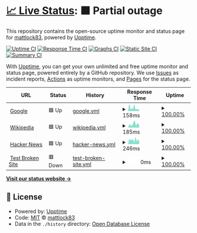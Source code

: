 # [📈 Live Status](https://mattlock83.github.io/wassup): <!--live status--> **🟧 Partial outage**

This repository contains the open-source uptime monitor and status page for [mattlock83](https://mattlock83.github.io/wassup), powered by [Upptime](https://github.com/upptime/upptime).

[![Uptime CI](https://github.com/mattlock83/wassup/workflows/Uptime%20CI/badge.svg)](https://github.com/mattlock83/wassup/actions?query=workflow%3A%22Uptime+CI%22)
[![Response Time CI](https://github.com/mattlock83/wassup/workflows/Response%20Time%20CI/badge.svg)](https://github.com/mattlock83/wassup/actions?query=workflow%3A%22Response+Time+CI%22)
[![Graphs CI](https://github.com/mattlock83/wassup/workflows/Graphs%20CI/badge.svg)](https://github.com/mattlock83/wassup/actions?query=workflow%3A%22Graphs+CI%22)
[![Static Site CI](https://github.com/mattlock83/wassup/workflows/Static%20Site%20CI/badge.svg)](https://github.com/mattlock83/wassup/actions?query=workflow%3A%22Static+Site+CI%22)
[![Summary CI](https://github.com/mattlock83/wassup/workflows/Summary%20CI/badge.svg)](https://github.com/mattlock83/wassup/actions?query=workflow%3A%22Summary+CI%22)

With [Upptime](https://upptime.js.org), you can get your own unlimited and free uptime monitor and status page, powered entirely by a GitHub repository. We use [Issues](https://github.com/mattlock83/wassup/issues) as incident reports, [Actions](https://github.com/mattlock83/wassup/actions) as uptime monitors, and [Pages](https://mattlock83.github.io/wassup) for the status page.

<!--start: status pages-->
<!-- This summary is generated by Upptime (https://github.com/upptime/upptime) -->
<!-- Do not edit this manually, your changes will be overwritten -->
<!-- prettier-ignore -->
| URL | Status | History | Response Time | Uptime |
| --- | ------ | ------- | ------------- | ------ |
| <img alt="" src="https://icons.duckduckgo.com/ip3/www.google.com.ico" height="13"> [Google](https://www.google.com) | 🟩 Up | [google.yml](https://github.com/mattlock83/wassup/commits/HEAD/history/google.yml) | <details><summary><img alt="Response time graph" src="./graphs/google/response-time-week.png" height="20"> 158ms</summary><br><a href="https://mattlock83.github.io/wassup/history/google"><img alt="Response time 149" src="https://img.shields.io/endpoint?url=https%3A%2F%2Fraw.githubusercontent.com%2Fmattlock83%2Fwassup%2FHEAD%2Fapi%2Fgoogle%2Fresponse-time.json"></a><br><a href="https://mattlock83.github.io/wassup/history/google"><img alt="24-hour response time 91" src="https://img.shields.io/endpoint?url=https%3A%2F%2Fraw.githubusercontent.com%2Fmattlock83%2Fwassup%2FHEAD%2Fapi%2Fgoogle%2Fresponse-time-day.json"></a><br><a href="https://mattlock83.github.io/wassup/history/google"><img alt="7-day response time 158" src="https://img.shields.io/endpoint?url=https%3A%2F%2Fraw.githubusercontent.com%2Fmattlock83%2Fwassup%2FHEAD%2Fapi%2Fgoogle%2Fresponse-time-week.json"></a><br><a href="https://mattlock83.github.io/wassup/history/google"><img alt="30-day response time 149" src="https://img.shields.io/endpoint?url=https%3A%2F%2Fraw.githubusercontent.com%2Fmattlock83%2Fwassup%2FHEAD%2Fapi%2Fgoogle%2Fresponse-time-month.json"></a><br><a href="https://mattlock83.github.io/wassup/history/google"><img alt="1-year response time 149" src="https://img.shields.io/endpoint?url=https%3A%2F%2Fraw.githubusercontent.com%2Fmattlock83%2Fwassup%2FHEAD%2Fapi%2Fgoogle%2Fresponse-time-year.json"></a></details> | <details><summary><a href="https://mattlock83.github.io/wassup/history/google">100.00%</a></summary><a href="https://mattlock83.github.io/wassup/history/google"><img alt="All-time uptime 100.00%" src="https://img.shields.io/endpoint?url=https%3A%2F%2Fraw.githubusercontent.com%2Fmattlock83%2Fwassup%2FHEAD%2Fapi%2Fgoogle%2Fuptime.json"></a><br><a href="https://mattlock83.github.io/wassup/history/google"><img alt="24-hour uptime 100.00%" src="https://img.shields.io/endpoint?url=https%3A%2F%2Fraw.githubusercontent.com%2Fmattlock83%2Fwassup%2FHEAD%2Fapi%2Fgoogle%2Fuptime-day.json"></a><br><a href="https://mattlock83.github.io/wassup/history/google"><img alt="7-day uptime 100.00%" src="https://img.shields.io/endpoint?url=https%3A%2F%2Fraw.githubusercontent.com%2Fmattlock83%2Fwassup%2FHEAD%2Fapi%2Fgoogle%2Fuptime-week.json"></a><br><a href="https://mattlock83.github.io/wassup/history/google"><img alt="30-day uptime 100.00%" src="https://img.shields.io/endpoint?url=https%3A%2F%2Fraw.githubusercontent.com%2Fmattlock83%2Fwassup%2FHEAD%2Fapi%2Fgoogle%2Fuptime-month.json"></a><br><a href="https://mattlock83.github.io/wassup/history/google"><img alt="1-year uptime 100.00%" src="https://img.shields.io/endpoint?url=https%3A%2F%2Fraw.githubusercontent.com%2Fmattlock83%2Fwassup%2FHEAD%2Fapi%2Fgoogle%2Fuptime-year.json"></a></details>
| <img alt="" src="https://icons.duckduckgo.com/ip3/en.wikipedia.org.ico" height="13"> [Wikipedia](https://en.wikipedia.org) | 🟩 Up | [wikipedia.yml](https://github.com/mattlock83/wassup/commits/HEAD/history/wikipedia.yml) | <details><summary><img alt="Response time graph" src="./graphs/wikipedia/response-time-week.png" height="20"> 185ms</summary><br><a href="https://mattlock83.github.io/wassup/history/wikipedia"><img alt="Response time 198" src="https://img.shields.io/endpoint?url=https%3A%2F%2Fraw.githubusercontent.com%2Fmattlock83%2Fwassup%2FHEAD%2Fapi%2Fwikipedia%2Fresponse-time.json"></a><br><a href="https://mattlock83.github.io/wassup/history/wikipedia"><img alt="24-hour response time 119" src="https://img.shields.io/endpoint?url=https%3A%2F%2Fraw.githubusercontent.com%2Fmattlock83%2Fwassup%2FHEAD%2Fapi%2Fwikipedia%2Fresponse-time-day.json"></a><br><a href="https://mattlock83.github.io/wassup/history/wikipedia"><img alt="7-day response time 185" src="https://img.shields.io/endpoint?url=https%3A%2F%2Fraw.githubusercontent.com%2Fmattlock83%2Fwassup%2FHEAD%2Fapi%2Fwikipedia%2Fresponse-time-week.json"></a><br><a href="https://mattlock83.github.io/wassup/history/wikipedia"><img alt="30-day response time 198" src="https://img.shields.io/endpoint?url=https%3A%2F%2Fraw.githubusercontent.com%2Fmattlock83%2Fwassup%2FHEAD%2Fapi%2Fwikipedia%2Fresponse-time-month.json"></a><br><a href="https://mattlock83.github.io/wassup/history/wikipedia"><img alt="1-year response time 198" src="https://img.shields.io/endpoint?url=https%3A%2F%2Fraw.githubusercontent.com%2Fmattlock83%2Fwassup%2FHEAD%2Fapi%2Fwikipedia%2Fresponse-time-year.json"></a></details> | <details><summary><a href="https://mattlock83.github.io/wassup/history/wikipedia">100.00%</a></summary><a href="https://mattlock83.github.io/wassup/history/wikipedia"><img alt="All-time uptime 100.00%" src="https://img.shields.io/endpoint?url=https%3A%2F%2Fraw.githubusercontent.com%2Fmattlock83%2Fwassup%2FHEAD%2Fapi%2Fwikipedia%2Fuptime.json"></a><br><a href="https://mattlock83.github.io/wassup/history/wikipedia"><img alt="24-hour uptime 100.00%" src="https://img.shields.io/endpoint?url=https%3A%2F%2Fraw.githubusercontent.com%2Fmattlock83%2Fwassup%2FHEAD%2Fapi%2Fwikipedia%2Fuptime-day.json"></a><br><a href="https://mattlock83.github.io/wassup/history/wikipedia"><img alt="7-day uptime 100.00%" src="https://img.shields.io/endpoint?url=https%3A%2F%2Fraw.githubusercontent.com%2Fmattlock83%2Fwassup%2FHEAD%2Fapi%2Fwikipedia%2Fuptime-week.json"></a><br><a href="https://mattlock83.github.io/wassup/history/wikipedia"><img alt="30-day uptime 100.00%" src="https://img.shields.io/endpoint?url=https%3A%2F%2Fraw.githubusercontent.com%2Fmattlock83%2Fwassup%2FHEAD%2Fapi%2Fwikipedia%2Fuptime-month.json"></a><br><a href="https://mattlock83.github.io/wassup/history/wikipedia"><img alt="1-year uptime 100.00%" src="https://img.shields.io/endpoint?url=https%3A%2F%2Fraw.githubusercontent.com%2Fmattlock83%2Fwassup%2FHEAD%2Fapi%2Fwikipedia%2Fuptime-year.json"></a></details>
| <img alt="" src="https://icons.duckduckgo.com/ip3/news.ycombinator.com.ico" height="13"> [Hacker News](https://news.ycombinator.com) | 🟩 Up | [hacker-news.yml](https://github.com/mattlock83/wassup/commits/HEAD/history/hacker-news.yml) | <details><summary><img alt="Response time graph" src="./graphs/hacker-news/response-time-week.png" height="20"> 246ms</summary><br><a href="https://mattlock83.github.io/wassup/history/hacker-news"><img alt="Response time 296" src="https://img.shields.io/endpoint?url=https%3A%2F%2Fraw.githubusercontent.com%2Fmattlock83%2Fwassup%2FHEAD%2Fapi%2Fhacker-news%2Fresponse-time.json"></a><br><a href="https://mattlock83.github.io/wassup/history/hacker-news"><img alt="24-hour response time 145" src="https://img.shields.io/endpoint?url=https%3A%2F%2Fraw.githubusercontent.com%2Fmattlock83%2Fwassup%2FHEAD%2Fapi%2Fhacker-news%2Fresponse-time-day.json"></a><br><a href="https://mattlock83.github.io/wassup/history/hacker-news"><img alt="7-day response time 246" src="https://img.shields.io/endpoint?url=https%3A%2F%2Fraw.githubusercontent.com%2Fmattlock83%2Fwassup%2FHEAD%2Fapi%2Fhacker-news%2Fresponse-time-week.json"></a><br><a href="https://mattlock83.github.io/wassup/history/hacker-news"><img alt="30-day response time 296" src="https://img.shields.io/endpoint?url=https%3A%2F%2Fraw.githubusercontent.com%2Fmattlock83%2Fwassup%2FHEAD%2Fapi%2Fhacker-news%2Fresponse-time-month.json"></a><br><a href="https://mattlock83.github.io/wassup/history/hacker-news"><img alt="1-year response time 296" src="https://img.shields.io/endpoint?url=https%3A%2F%2Fraw.githubusercontent.com%2Fmattlock83%2Fwassup%2FHEAD%2Fapi%2Fhacker-news%2Fresponse-time-year.json"></a></details> | <details><summary><a href="https://mattlock83.github.io/wassup/history/hacker-news">100.00%</a></summary><a href="https://mattlock83.github.io/wassup/history/hacker-news"><img alt="All-time uptime 100.00%" src="https://img.shields.io/endpoint?url=https%3A%2F%2Fraw.githubusercontent.com%2Fmattlock83%2Fwassup%2FHEAD%2Fapi%2Fhacker-news%2Fuptime.json"></a><br><a href="https://mattlock83.github.io/wassup/history/hacker-news"><img alt="24-hour uptime 100.00%" src="https://img.shields.io/endpoint?url=https%3A%2F%2Fraw.githubusercontent.com%2Fmattlock83%2Fwassup%2FHEAD%2Fapi%2Fhacker-news%2Fuptime-day.json"></a><br><a href="https://mattlock83.github.io/wassup/history/hacker-news"><img alt="7-day uptime 100.00%" src="https://img.shields.io/endpoint?url=https%3A%2F%2Fraw.githubusercontent.com%2Fmattlock83%2Fwassup%2FHEAD%2Fapi%2Fhacker-news%2Fuptime-week.json"></a><br><a href="https://mattlock83.github.io/wassup/history/hacker-news"><img alt="30-day uptime 100.00%" src="https://img.shields.io/endpoint?url=https%3A%2F%2Fraw.githubusercontent.com%2Fmattlock83%2Fwassup%2FHEAD%2Fapi%2Fhacker-news%2Fuptime-month.json"></a><br><a href="https://mattlock83.github.io/wassup/history/hacker-news"><img alt="1-year uptime 100.00%" src="https://img.shields.io/endpoint?url=https%3A%2F%2Fraw.githubusercontent.com%2Fmattlock83%2Fwassup%2FHEAD%2Fapi%2Fhacker-news%2Fuptime-year.json"></a></details>
| <img alt="" src="https://icons.duckduckgo.com/ip3/thissitedoesnotexist.koj.co.ico" height="13"> [Test Broken Site](https://thissitedoesnotexist.koj.co) | 🟥 Down | [test-broken-site.yml](https://github.com/mattlock83/wassup/commits/HEAD/history/test-broken-site.yml) | <details><summary><img alt="Response time graph" src="./graphs/test-broken-site/response-time-week.png" height="20"> 0ms</summary><br><a href="https://mattlock83.github.io/wassup/history/test-broken-site"><img alt="Response time 0" src="https://img.shields.io/endpoint?url=https%3A%2F%2Fraw.githubusercontent.com%2Fmattlock83%2Fwassup%2FHEAD%2Fapi%2Ftest-broken-site%2Fresponse-time.json"></a><br><a href="https://mattlock83.github.io/wassup/history/test-broken-site"><img alt="24-hour response time 0" src="https://img.shields.io/endpoint?url=https%3A%2F%2Fraw.githubusercontent.com%2Fmattlock83%2Fwassup%2FHEAD%2Fapi%2Ftest-broken-site%2Fresponse-time-day.json"></a><br><a href="https://mattlock83.github.io/wassup/history/test-broken-site"><img alt="7-day response time 0" src="https://img.shields.io/endpoint?url=https%3A%2F%2Fraw.githubusercontent.com%2Fmattlock83%2Fwassup%2FHEAD%2Fapi%2Ftest-broken-site%2Fresponse-time-week.json"></a><br><a href="https://mattlock83.github.io/wassup/history/test-broken-site"><img alt="30-day response time 0" src="https://img.shields.io/endpoint?url=https%3A%2F%2Fraw.githubusercontent.com%2Fmattlock83%2Fwassup%2FHEAD%2Fapi%2Ftest-broken-site%2Fresponse-time-month.json"></a><br><a href="https://mattlock83.github.io/wassup/history/test-broken-site"><img alt="1-year response time 0" src="https://img.shields.io/endpoint?url=https%3A%2F%2Fraw.githubusercontent.com%2Fmattlock83%2Fwassup%2FHEAD%2Fapi%2Ftest-broken-site%2Fresponse-time-year.json"></a></details> | <details><summary><a href="https://mattlock83.github.io/wassup/history/test-broken-site">100.00%</a></summary><a href="https://mattlock83.github.io/wassup/history/test-broken-site"><img alt="All-time uptime 100.00%" src="https://img.shields.io/endpoint?url=https%3A%2F%2Fraw.githubusercontent.com%2Fmattlock83%2Fwassup%2FHEAD%2Fapi%2Ftest-broken-site%2Fuptime.json"></a><br><a href="https://mattlock83.github.io/wassup/history/test-broken-site"><img alt="24-hour uptime 100.00%" src="https://img.shields.io/endpoint?url=https%3A%2F%2Fraw.githubusercontent.com%2Fmattlock83%2Fwassup%2FHEAD%2Fapi%2Ftest-broken-site%2Fuptime-day.json"></a><br><a href="https://mattlock83.github.io/wassup/history/test-broken-site"><img alt="7-day uptime 100.00%" src="https://img.shields.io/endpoint?url=https%3A%2F%2Fraw.githubusercontent.com%2Fmattlock83%2Fwassup%2FHEAD%2Fapi%2Ftest-broken-site%2Fuptime-week.json"></a><br><a href="https://mattlock83.github.io/wassup/history/test-broken-site"><img alt="30-day uptime 100.00%" src="https://img.shields.io/endpoint?url=https%3A%2F%2Fraw.githubusercontent.com%2Fmattlock83%2Fwassup%2FHEAD%2Fapi%2Ftest-broken-site%2Fuptime-month.json"></a><br><a href="https://mattlock83.github.io/wassup/history/test-broken-site"><img alt="1-year uptime 100.00%" src="https://img.shields.io/endpoint?url=https%3A%2F%2Fraw.githubusercontent.com%2Fmattlock83%2Fwassup%2FHEAD%2Fapi%2Ftest-broken-site%2Fuptime-year.json"></a></details>

<!--end: status pages-->

[**Visit our status website →**](https://mattlock83.github.io/wassup)

## 📄 License

- Powered by: [Upptime](https://github.com/upptime/upptime)
- Code: [MIT](./LICENSE) © [mattlock83](https://mattlock83.github.io/wassup)
- Data in the `./history` directory: [Open Database License](https://opendatacommons.org/licenses/odbl/1-0/)
